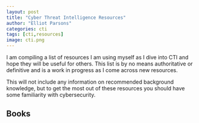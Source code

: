 ```yaml
---
layout: post
title: "Cyber Threat Intelligence Resources"
author: "Elliot Parsons"
categories: cti
tags: [cti,resources]
image: cti.png
---
```


I am compiling a list of resources I am using myself as I dive into CTI and hope they will be useful for others. This list is by no means authoritative or definitive and is a work in progress as I come across new resources.

This will not include any information on recommended background knowledge, but to get the most out of these resources you should have some familiarity with cybersecurity. 

## Books
